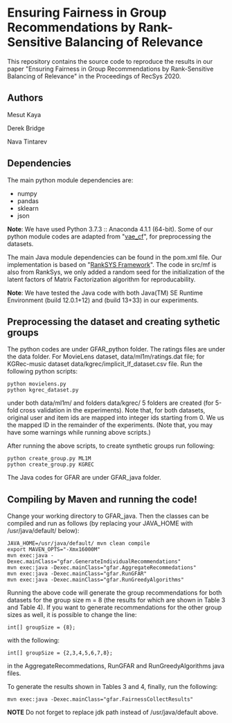 # Ensuring Fairness in Group Recommendations by Rank-Sensitive Balancing of Relevance

This repository contains the source code to reproduce the results in our paper "Ensuring Fairness in Group Recommendations by Rank-Sensitive Balancing of Relevance" in the Proceedings of RecSys 2020.
## Authors
Mesut Kaya

Derek Bridge

Nava Tintarev

## Dependencies
The main python module dependencies are:
- numpy
- pandas
- sklearn
- json

**Note**: We have used Python 3.7.3 :: Anaconda 4.1.1 (64-bit). Some of our python module codes are adapted from "[vae_cf](https://github.com/dawenl/vae_cf)", for preprocessing the datasets.

The main Java module dependencies can be found in the pom.xml file. Our implementation is based on "[RankSYS Framework](https://github.com/RankSys/RankSys)". The code in src/mf is also from RankSys, we only added a random seed for the initialization of the latent factors of Matrix Factorization algorithm for reproducability. 

**Note**: We have tested the Java code with both Java(TM) SE Runtime Environment (build 12.0.1+12) and (build 13+33) in our experiments. 


## Preprocessing the dataset and creating sythetic groups

The python codes are under GFAR_python folder. The ratings files are under the data folder. For MovieLens dataset, data/ml1m/ratings.dat file; for KGRec-music dataset data/kgrec/implicit_lf_dataset.csv file.
Run the following python scripts:
```
python movielens.py
python kgrec_dataset.py
```

under both data/ml1m/ and folders data/kgrec/ 5 folders are created (for 5-fold cross validation in the experiments). Note that, for both datasets, original user and item ids are mapped into integer ids starting from 0. We us the mapped ID in the remainder of the experiments. (Note that, you may have some warnings while running above scripts.) 

After running the above scripts, to create synthetic groups run following:

```
python create_group.py ML1M
python create_group.py KGREC
```



The Java codes for GFAR are under GFAR_java folder.


## Compiling by Maven and running the code!
Change your working directory to GFAR_java. Then the classes can be compiled and run as follows (by replacing your JAVA_HOME with /usr/java/default/ below): 

```
JAVA_HOME=/usr/java/default/ mvn clean compile
export MAVEN_OPTS="-Xmx16000M"
mvn exec:java -Dexec.mainClass="gfar.GenerateIndividualRecommendations"
mvn exec:java -Dexec.mainClass="gfar.AggregateRecommedations"
mvn exec:java -Dexec.mainClass="gfar.RunGFAR"
mvn exec:java -Dexec.mainClass="gfar.RunGreedyAlgorithms"
```

Running the above code will generate the group recommendations for both datasets for the group size m = 8 (the results for which are shown in Table 3 and Table 4). If you want to generate recommendations for the other group sizes as well, it is possible to change the line:

```
int[] groupSize = {8};
```

with the following:

```
int[] groupSize = {2,3,4,5,6,7,8};
```
in the AggregateRecommedations, RunGFAR and RunGreedyAlgorithms java files. 

To generate the results shown in Tables 3 and 4, finally, run the following:

```
mvn exec:java -Dexec.mainClass="gfar.FairnessCollectResults"
```
**NOTE** Do not forget to replace jdk path instead of /usr/java/default above. 
